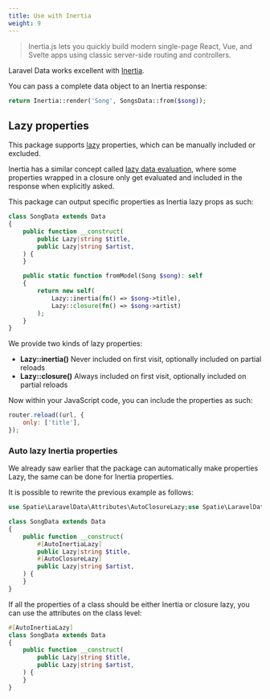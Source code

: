 ```yaml
---
title: Use with Inertia
weight: 9
---
```


> Inertia.js lets you quickly build modern single-page React, Vue, and Svelte apps using classic server-side routing and controllers.

Laravel Data works excellent with [Inertia](https://inertiajs.com).

You can pass a complete data object to an Inertia response:

```php
return Inertia::render('Song', SongsData::from($song));
```

## Lazy properties

This package supports [lazy](https://spatie.be/docs/laravel-data/v4/as-a-resource/lazy-properties) properties, which can be manually included or excluded.

Inertia has a similar concept called [lazy data evaluation](https://inertiajs.com/partial-reloads#lazy-data-evaluation), where some properties wrapped in a closure only get evaluated and included in the response when explicitly asked.

This package can output specific properties as Inertia lazy props as such:

```php
class SongData extends Data
{
    public function __construct(
        public Lazy|string $title,
        public Lazy|string $artist,
    ) {
    }

    public static function fromModel(Song $song): self
    {
        return new self(
            Lazy::inertia(fn() => $song->title),
            Lazy::closure(fn() => $song->artist)
        );
    }
}
```

We provide two kinds of lazy properties:

- **Lazy::inertia()** Never included on first visit, optionally included on partial reloads
- **Lazy::closure()** Always included on first visit, optionally included on partial reloads

Now within your JavaScript code, you can include the properties as such:

```js
router.reload((url, {
    only: ['title'],
});
```

### Auto lazy Inertia properties

We already saw earlier that the package can automatically make properties Lazy, the same can be done for Inertia properties.

It is possible to rewrite the previous example as follows:

```php
use Spatie\LaravelData\Attributes\AutoClosureLazy;use Spatie\LaravelData\Attributes\AutoInertiaLazy;

class SongData extends Data
{
    public function __construct(
        #[AutoInertiaLazy]
        public Lazy|string $title,
        #[AutoClosureLazy]
        public Lazy|string $artist,
    ) {
    }
}
```

If all the properties of a class should be either Inertia or closure lazy, you can use the attributes on the class level:

```php
#[AutoInertiaLazy]
class SongData extends Data
{
    public function __construct(
        public Lazy|string $title,
        public Lazy|string $artist,
    ) {
    }
}
```
